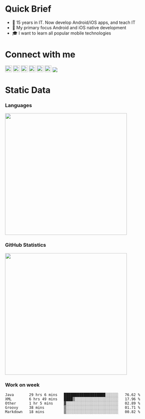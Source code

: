 # Quick Brief

- 🌱 15 years in IT. Now develop Android/iOS apps, and teach IT
- 🎯 My primary focus Android and iOS native development
- 🎓 I want to learn all popular mobile technologies

# Connect with me

[<img width="22px" src="https://cdn.jsdelivr.net/npm/simple-icons@v3/icons/telegram.svg">](https://t.me/mobilase)
[<img width="22px" src="https://cdn.jsdelivr.net/npm/simple-icons@v3/icons/facebook.svg">](https://facebook.com/mobilase)
[<img width="22px" src="https://cdn.jsdelivr.net/npm/simple-icons@v3/icons/vk.svg">](https://vk.com/mobilase)
[<img width="22px" src="https://cdn.jsdelivr.net/npm/simple-icons@v3/icons/instagram.svg">](https://www.instagram.com/mobilase)
[<img width="22px" src="https://cdn.jsdelivr.net/npm/simple-icons@v3/icons/habr.svg">](https://habr.com/ru/users/lavs/posts/)
[<img width="22px" src="https://cdn.jsdelivr.net/npm/simple-icons@v3/icons/mail-dot-ru.svg">](mailto:lavrov-sergey@yandex.ru)
![](https://visitor-badge.glitch.me/badge?page_id=itlavs)

# Static Data


### Languages

[<img src="https://github-readme-stats.vercel.app/api/top-langs/?username=mobilase&langs_count=8&layout=compact" width="400"/>](https://github-readme-stats.vercel.app/api/top-langs/?username=mobilase&langs_count=8&layout=compact)

### GitHub Statistics

[<img src="https://github-readme-stats.vercel.app/api?username=mobilase" width="400"/>](https://github-readme-stats.vercel.app/api?username=mobilase)

### Work on week

<!--START_SECTION:waka-->
```text
Java       29 hrs 6 mins   ███████████████████░░░░░░   76.62 % 
XML        6 hrs 49 mins   ████▒░░░░░░░░░░░░░░░░░░░░   17.96 % 
Other      1 hr 5 mins     ▓░░░░░░░░░░░░░░░░░░░░░░░░   02.89 % 
Groovy     38 mins         ▒░░░░░░░░░░░░░░░░░░░░░░░░   01.71 % 
Markdown   18 mins         ▒░░░░░░░░░░░░░░░░░░░░░░░░   00.82 % 
```
<!--END_SECTION:waka-->
